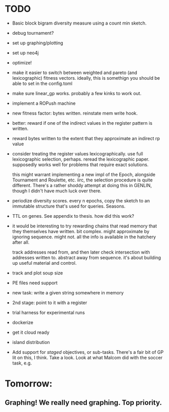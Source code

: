 # TODO

- Basic block bigram diversity measure using a count min sketch.

- debug tournament?
- set up graphing/plotting
- set up neo4j

- optimize!
- make it easier to switch between weighted and pareto (and lexicographic) fitness vectors.
ideally, this is somethign you should be able to set in the config.toml

- make sure linear_gp works. probably a few kinks to work out. 

- implement a ROPush machine

- new fitness factor: bytes written. reinstate mem write hook.
- better: reward if one of the indirect values in the register pattern is written.
- reward bytes written to the extent that they approximate an indirect rp value

- consider treating the register values lexicographically. 
  use full lexicographic selection, perhaps. reread the lexicographic paper. 
  supposedly works well for problems that require exact solutions. 
  
  this might warrant implementing a new impl of the Epoch, alongside Tournament
  and Roulette, etc. iirc, the selection procedure is quite different. There's
  a rather shoddy attempt at doing this in GENLIN, though I didn't have much
  luck over there.  
  
- periodize diversity scores. every n epochs, copy the sketch to an immutable structure that's used for queries. Seasons. 

- TTL on genes. See appendix to thesis. how did this work?

- it would be interesting to try rewarding chains that read memory that they themselves have written. bit complex. might approximate by ignoring sequence. might not. all the info is available in the hatchery after all. 

    track addresses read from, and then later check intersection with addresses written to. abstract away from sequence. it's about building up useful material and control. 

- track and plot soup size

- PE files need support

- new task: write a given string somewhere in memory
- 2nd stage: point to it with a register

- trial harness for experimental runs
- dockerize
- get it cloud ready
- island distribution

- Add support for *staged* objectives, or sub-tasks. There's a fair bit of GP lit on this, I think. Take a look. Look at what Malcom did with the soccer task, e.g.

# Tomorrow:
## Graphing! We really need graphing. Top priority.
 
 